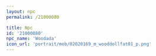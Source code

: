 ```yaml
---
layout: npc
permalink: /21000080

title: Npc
id: '21000080'
npc_name: 'Woodada'
icon_url: 'portrait/mob/02020169_m_wooddollfat01_p.png'
---
```

